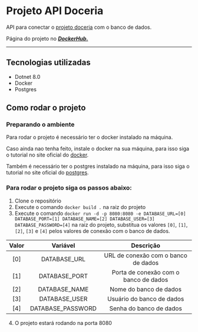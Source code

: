 # Projeto API Doceria

API para conectar o [projeto doceria](https://github.com/Robemac2/Projeto-Doceria) com o banco de dados.

Página do projeto no [***DockerHub.***](https://hub.docker.com/repository/docker/robemac2/api-doceria/general)

---

## Tecnologias utilizadas
- Dotnet 8.0
- Docker
- Postgres

## Como rodar o projeto

### Preparando o ambiente

Para rodar o projeto é necessário ter o docker instalado na máquina.

Caso ainda nao tenha feito, instale o docker na sua máquina, para isso siga o tutorial no site oficial do [docker](https://docs.docker.com/get-docker/).

Também é necessário ter o postgres instalado na máquina, para isso siga o tutorial no site oficial do [postgres](https://www.postgresql.org/download/).

### Para rodar o projeto siga os passos abaixo:

1. Clone o repositório
2. Execute o comando `docker build .` na raiz do projeto
3. Execute o comando `docker run -d -p 8080:8080 -e DATABASE_URL=[0] DATABASE_PORT=[1] DATABASE_NAME=[2] DATABASE_USER=[3] DATABASE_PASSWORD=[4]` na raiz do projeto, substitua os valores `[0]`, `[1]`, `[2]`, `[3]` e `[4]` pelos valores de conexão com o banco de dados.

| Valor |     Variável      |               Descrição               |
|:-----:|:-----------------:|:-------------------------------------:|
|  [0]  |   DATABASE_URL    |  URL de conexão com o banco de dados  |
|  [1]  |   DATABASE_PORT   | Porta de conexão com o banco de dados |
|  [2]  |   DATABASE_NAME   |        Nome do banco de dados         |
|  [3]  |   DATABASE_USER   |       Usuário do banco de dados       |
|  [4]  | DATABASE_PASSWORD |        Senha do banco de dados        |

4. O projeto estará rodando na porta 8080